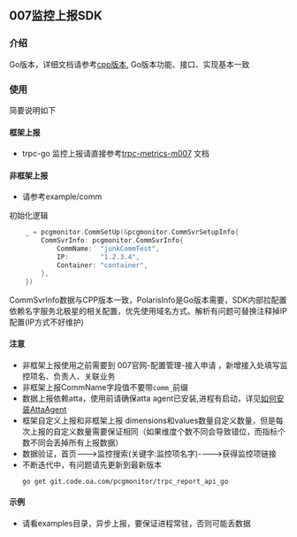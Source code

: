 ## 007监控上报SDK

### 介绍

Go版本，详细文档请参考[cpp版本](https://git.code.oa.com/pcgmonitor/pcgmonitor_report_cpp), Go版本功能、接口、实现基本一致

### 使用

简要说明如下

#### 框架上报

- trpc-go 监控上报请直接参考[trpc-metrics-m007](https://git.code.oa.com/trpc-go/trpc-metrics-m007) 文档

#### 非框架上报

- 请参考example/comm

初始化逻辑
```go
	_ = pcgmonitor.CommSetUp(&pcgmonitor.CommSvrSetupInfo{
		CommSvrInfo: pcgmonitor.CommSvrInfo{
			CommName:  "junkCommTest",
			IP:        "1.2.3.4",
			Container: "container",
		},
	})
```
CommSvrInfo数据与CPP版本一致，PolarisInfo是Go版本需要，SDK内部拉配置依赖名字服务北极星的相关配置，优先使用域名方式。解析有问题可替换注释掉IP配置(IP方式不好维护)

#### 注意
- 非框架上报使用之前需要到 007官网-配置管理-接入申请 ，新增接入处填写监控项名、负责人、关联业务
- 非框架上报CommName字段值不要带`comm_`前缀
- 数据上报依赖atta，使用前请确保atta agent已安装,进程有启动，详见[如何安装AttaAgent](http://km.oa.com/articles/show/447456?kmref=search&from_page=1&no=3)
- 框架自定义上报和非框架上报 dimensions和values数量自定义数量，但是每次上报的自定义数量需要保证相同（如果维度个数不同会导致错位，而指标个数不同会丢掉所有上报数据）
- 数据验证，首页--->监控搜索(关键字:监控项名字)---->获得监控项链接
- 不断迭代中，有问题请先更新到最新版本
    ``` shell script
    go get git.code.oa.com/pcgmonitor/trpc_report_api_go
    ```

#### 示例
* 请看examples目录，异步上报，要保证进程常驻，否则可能丢数据